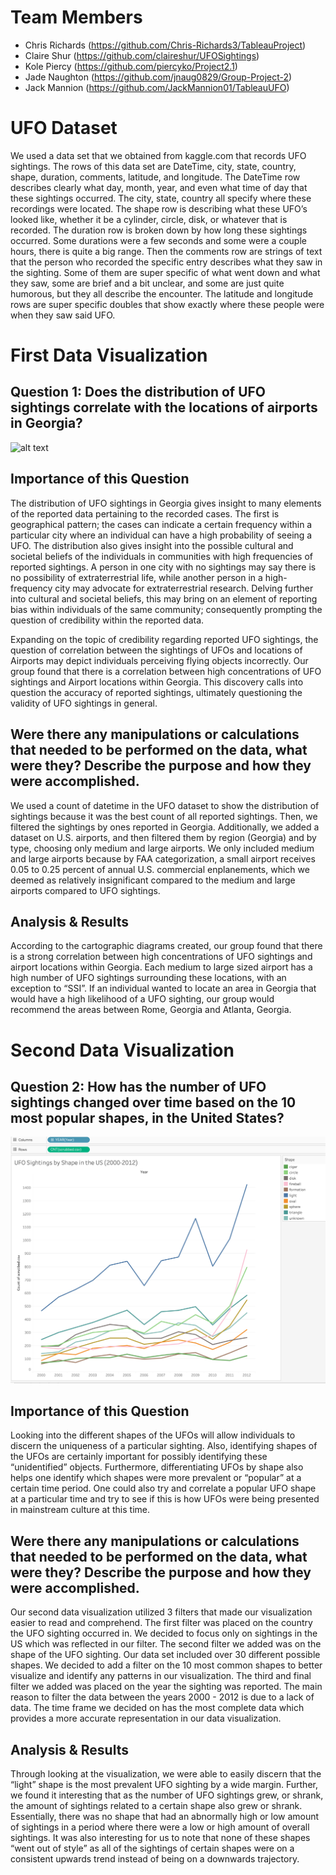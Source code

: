 # Team Members

-  Chris Richards (https://github.com/Chris-Richards3/TableauProject)
- Claire Shur (https://github.com/claireshur/UFOSightings)
-  Kole Piercy (https://github.com/piercyko/Project2.1)
-  Jade Naughton (https://github.com/jnaug0829/Group-Project-2)
-  Jack Mannion (https://github.com/JackMannion01/TableauUFO)

# UFO Dataset
We used a data set that we obtained from kaggle.com that records UFO sightings. The rows of this data set are DateTime, city, state, country, shape, duration, comments, latitude, and longitude. The DateTime row describes clearly what day, month, year, and even what time of day that these sightings occurred. The city, state, country all specify where these recordings were located. The shape row is describing what these UFO’s looked like, whether it be a cylinder, circle, disk, or whatever that is recorded. The duration row is broken down by how long these sightings occurred. Some durations were a few seconds and some were a couple hours, there is quite a big range. Then the comments row are strings of text that the person who recorded the specific entry describes what they saw in the sighting. Some of them are super specific of what went down and what they saw, some are brief and a bit unclear, and some are just quite humorous, but they all describe the encounter. The latitude and longitude rows are super specific doubles that show exactly where these people were when they saw said UFO. 

# First Data Visualization
## Question 1: Does the distribution of UFO sightings correlate with the locations of airports in Georgia?

![alt text]()

## Importance of this Question
The distribution of UFO sightings in Georgia gives insight to many elements of the reported data pertaining to the recorded cases. The first is geographical pattern; the cases can indicate a certain frequency within a particular city where an individual can have a high probability of seeing a UFO. The distribution also gives insight into the possible cultural and societal beliefs of the individuals in communities with high frequencies of reported sightings. A person in one city with no sightings may say there is no possibility of extraterrestrial life, while another person in a high-frequency city may advocate for extraterrestrial research. Delving further into cultural and societal beliefs, this may bring on an element of reporting bias within individuals of the same community; consequently prompting the question of credibility within the reported data. 

Expanding on the topic of credibility regarding reported UFO sightings, the question of correlation between the sightings of UFOs and locations of Airports may depict individuals perceiving flying objects incorrectly. Our group found that there is a correlation between high concentrations of UFO sightings and Airport locations within Georgia. This discovery calls into question the accuracy of reported sightings, ultimately questioning the validity of UFO sightings in general.


## Were there any manipulations or calculations that needed to be performed on the data, what were they? Describe the purpose and how they were accomplished.
We used a count of datetime in the UFO dataset to show the distribution of sightings because it was the best count of all reported sightings. Then, we filtered the sightings by ones reported in Georgia. Additionally, we added a dataset on U.S. airports, and then filtered them by region (Georgia) and by type, choosing only medium and large airports. We only included medium and large airports because by FAA categorization, a small airport receives 0.05 to 0.25 percent of annual U.S. commercial enplanements, which we deemed as relatively insignificant compared to the medium and large airports compared to UFO sightings. 

## Analysis & Results
According to the cartographic diagrams created, our group found that there is a strong correlation between high concentrations of UFO sightings and airport locations within Georgia. Each medium to large sized airport has a high number of UFO sightings surrounding these locations, with an exception to “SSI”. If an individual wanted to locate an area in Georgia that would have a high likelihood of a UFO sighting, our group would recommend the areas between Rome, Georgia and Atlanta, Georgia. 


# Second Data Visualization
## Question 2: How has the number of UFO sightings changed over time based on the 10 most popular shapes, in the United States? 

![alt text](https://github.com/Chris-Richards3/TableauProject/blob/main/lineChart.png)

## Importance of this Question
Looking into the different shapes of the UFOs will allow individuals to discern the uniqueness of a particular sighting. Also, identifying shapes of the UFOs are certainly important for possibly identifying these “unidentified” objects. Furthermore, differentiating UFOs by shape also helps one identify which shapes were more prevalent or “popular” at a certain time period. One could also try and correlate a popular UFO shape at a particular time and try to see if this is how UFOs were being presented in mainstream culture at this time.

## Were there any manipulations or calculations that needed to be performed on the data, what were they? Describe the purpose and how they were accomplished.
Our second data visualization utilized 3 filters that made our visualization easier to read and comprehend. The first filter was placed on the country the UFO sighting occurred in. We decided to focus only on sightings in the US which was reflected in our filter. The second filter we added was on the shape of the UFO sighting. Our data set included over 30 different possible shapes. We decided to add a filter on the 10 most common shapes to better visualize and identify any patterns in our visualization. The third and final filter we added was placed on the year the sighting was reported. The main reason to filter the data between the years 2000 - 2012 is due to a lack of data. The time frame we decided on has the most complete data which provides a more accurate representation in our data visualization.

## Analysis & Results
Through looking at the visualization, we were able to easily discern that the “light” shape is the most prevalent UFO sighting by a wide margin. Further, we found it interesting that as the number of UFO sightings grew, or shrank, the amount of sightings related to a certain shape also grew or shrank. Essentially, there was no shape that had an abnormally high or low amount of sightings in a period where there were a low or high amount of overall sightings. It was also interesting for us to note that none of these shapes “went out of style” as all of the sightings of certain shapes were on a consistent upwards trend instead of being on a downwards trajectory. 
